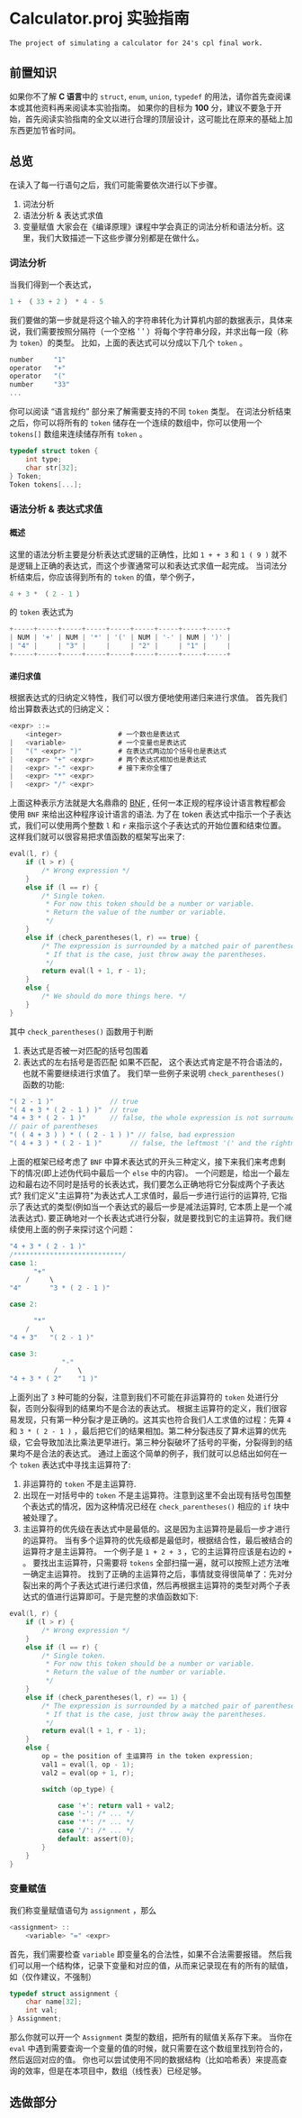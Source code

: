 # Calculator.proj 实验指南

    The project of simulating a calculator for 24's cpl final work. 

## 前置知识
    
如果你不了解 **C 语言**中的  `struct`, `enum`, `union`, `typedef`  的用法，请你首先查阅课本或其他资料再来阅读本实验指南。
如果你的目标为 **100** 分，建议不要急于开始，首先阅读实验指南的全文以进行合理的顶层设计，这可能比在原来的基础上加东⻄更加节省时间。
    
## 总览
    
在读入了每一行语句之后，我们可能需要依次进行以下步骤。
1.  词法分析
2.  语法分析 & 表达式求值
3.  变量赋值
大家会在《编译原理》课程中学会真正的词法分析和语法分析。这里，我们大致描述一下这些步骤分别都是在做什么。

### 词法分析

当我们得到一个表达式，

``` C
1 + （ 33 + 2 ） * 4 - 5
```

我们要做的第一步就是将这个输入的字符串转化为计算机内部的数据表示，具体来说，我们需要按照分隔符（一个空格 ' ' ）将每个字符串分段，并求出每一段（称为 `token`）的类型。
比如，上面的表达式可以分成以下几个 `token` 。

``` C 
number     "1"
operator   "+"
operator   "("
number     "33"
...
```

你可以阅读 “语言规约” 部分来了解需要支持的不同 `token` 类型。
在词法分析结束之后，你可以将所有的 `token` 储存在一个连续的数组中，你可以使用一个  `tokens[]`  数组来连续储存所有 `token` 。

``` C
typedef struct token {
    int type;
    char str[32];
} Token;
Token tokens[...];
```

### 语法分析 & 表达式求值

#### 概述

这里的语法分析主要是分析表达式逻辑的正确性，比如  `1 + + 3`  和  `1 ( 9 )`  就不是逻辑上正确的表达式，而这个步骤通常可以和表达式求值一起完成。
当词法分析结束后，你应该得到所有的 `token` 的值，举个例子，

``` C
4 + 3 * （ 2 - 1 ） 
```

的 `token` 表达式为

``` C
+-----+-----+-----+-----+-----+-----+-----+-----+-----+ 
| NUM | '+' | NUM | '*' | '(' | NUM | '-' | NUM | ')' |
| "4" |     | "3" |     |     | "2" |     | "1" |     |
+-----+-----+-----+-----+-----+-----+-----+-----+-----+
```
#### 递归求值

根据表达式的归纳定义特性，我们可以很方便地使用递归来进行求值。
首先我们给出算数表达式的归纳定义：

``` C
<expr> ::=
    <integer>              # 一个数也是表达式
|   <variable>             # 一个变量也是表达式
|   "(" <expr> ")"         # 在表达式两边加个括号也是表达式
|   <expr> "+" <expr>      # 两个表达式相加也是表达式
|   <expr> "-" <expr>      # 接下来你全懂了
|   <expr> "*" <expr>
|   <expr> "/" <expr>
```

上面这种表示方法就是大名鼎鼎的 [BNF]( https://en.wikipedia.org/wiki/Backus%E2%80%93Naur_form ) , 任何一本正规的程序设计语言教程都会使用 `BNF` 来给出这种程序设计语言的语法.
为了在 token 表达式中指示一个子表达式，我们可以使用两个整数  `l`  和  `r`  来指示这个子表达式的开始位置和结束位置。这样我们就可以很容易把求值函数的框架写出来了:

``` C
eval(l, r) {
    if (l > r) {
        /* Wrong expression */
    }
    else if (l == r) {
        /* Single token.
         * For now this token should be a number or variable.
         * Return the value of the number or variable.
         */
    }
    else if (check_parentheses(l, r) == true) {
        /* The expression is surrounded by a matched pair of parentheses.
         * If that is the case, just throw away the parentheses.
         */
        return eval(l + 1, r - 1);
    }
    else {
        /* We should do more things here. */
    }
}
```

其中  `check_parentheses()`  函数用于判断
1.  表达式是否被一对匹配的括号包围着
2.  表达式的左右括号是否匹配
如果不匹配， 这个表达式肯定是不符合语法的，也就不需要继续进行求值了。
我们举一些例子来说明  `check_parentheses()` 函数的功能:

``` C
"( 2 - 1 )"              // true
"( 4 + 3 * ( 2 - 1 ) )"  // true
"4 + 3 * ( 2 - 1 )"      // false, the whole expression is not surrounded by a matched pair of parentheses
// pair of parentheses
"( ( 4 + 3 ) ) * ( ( 2 - 1 ) )" // false, bad expression
"( 4 + 3 ) * ( 2 - 1 )"       // false, the leftmost '(' and the rightmost ')' are not matched
```

上面的框架已经考虑了 `BNF` 中算术表达式的开头三种定义，接下来我们来考虑剩下的情况(即上述伪代码中最后一个 `else`  中的内容)。 一个问题是，给出一个最左边和最右边不同时是括号的⻓表达式，我们要怎么正确地将它分裂成两个子表达式?
我们定义"主运算符"为表达式人工求值时，最后一步进行运行的运算符, 它指示了表达式的类型(例如当一个表达式的最后一步是减法运算时, 它本质上是一个减法表达式).
要正确地对一个⻓表达式进行分裂，就是要找到它的主运算符。我们继续使用上面的例子来探讨这个问题：

``` C
"4 + 3 * ( 2 - 1 )"
/***************************/
case 1:
      "+"   
    /     \ 
"4"       "3 * ( 2 - 1 )"

case 2:

      "*" 
    /     \ 
"4 + 3"   "( 2 - 1 )"

case 3:
             "-"   
           /     \ 
"4 + 3 * ( 2"    "1 )"
```
 
上面列出了 `3` 种可能的分裂，注意到我们不可能在非运算符的 `token` 处进行分裂，否则分裂得到的结果均不是合法的表达式。
根据主运算符的定义，我们很容易发现，只有第一种分裂才是正确的。这其实也符合我们人工求值的过程：先算  `4`  和 `3 * ( 2 - 1 )` ，最后把它们的结果相加。第二种分裂违反了算术运算的优先级，它会导致加法比乘法更早进行。第三种分裂破坏了括号的平衡，分裂得到的结果均不是合法的表达式。
通过上面这个简单的例子，我们就可以总结出如何在一个 `token` 表达式中寻找主运算符了:
1.  非运算符的 `token` 不是主运算符.
2.  出现在一对括号中的 `token` 不是主运算符。注意到这里不会出现有括号包围整个表达式的情况，因为这种情况已经在  `check_parentheses()`  相应的 `if` 块中被处理了。
3.  主运算符的优先级在表达式中是最低的。这是因为主运算符是最后一步才进行的运算符。
当有多个运算符的优先级都是最低时，根据结合性，最后被结合的运算符才是主运算符。 一个例子是  `1 + 2 + 3` ，它的主运算符应该是右边的  `+` 。
要找出主运算符，只需要将  `tokens`  全部扫描一遍，就可以按照上述方法唯一确定主运算符。
找到了正确的主运算符之后，事情就变得很简单了：先对分裂出来的两个子表达式进行递归求值，然后再根据主运算符的类型对两个子表达式的值进行运算即可。于是完整的求值函数如下:

``` C
eval(l, r) {
    if (l > r) {
        /* Wrong expression */
    }
    else if (l == r) {
        /* Single token.
         * For now this token should be a number or variable.
         * Return the value of the number or variable.
         */
    }
    else if (check_parentheses(l, r) == 1) {
        /* The expression is surrounded by a matched pair of parentheses.
         * If that is the case, just throw away the parentheses.
         */
        return eval(l + 1, r - 1);
    }
    else {
        op = the position of 主运算符 in the token expression;
        val1 = eval(l, op - 1);
        val2 = eval(op + 1, r);

        switch (op_type) {

            case '+': return val1 + val2;
            case '-': /* ... */
            case '*': /* ... */
            case '/': /* ... */
            default: assert(0);
        }
    }
}
```

### 变量赋值

我们称变量赋值语句为 `assignment` ，那么
``` C
<assignment> ::
    <variable> "=" <expr>
``` 

首先，我们需要检查 `variable` 即变量名的合法性，如果不合法需要报错。
然后我们可以用一个结构体，记录下变量和对应的值，从而来记录现在有的所有的赋值，如（仅作建议，不强制）
``` C
typedef struct assignment {
    char name[32];
    int val;
} Assignment;
```

那么你就可以开一个 `Assignment` 类型的数组，把所有的赋值关系存下来。
当你在 `eval` 中遇到需要查询一个变量的值的时候，就只需要在这个数组里找到符合的，然后返回对应的值。
你也可以尝试使用不同的数据结构（比如哈希表）来提高查询的效率，但是在本项目中，数组（线性表）已经足够。

## 选做部分